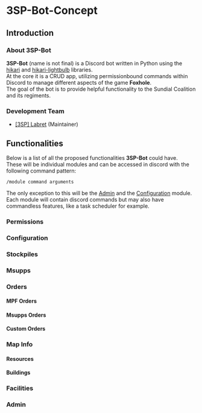 # 3SP-Bot-Concept
## Introduction
### About 3SP-Bot
**3SP-Bot** (name is not final) is a Discord bot written in Python using the [hikari](https://www.hikari-py.dev/]) and [hikari-lightbulb](https://hikari-lightbulb.readthedocs.io/en/latest/) libraries.\
At the core it is a CRUD app, utilizing permissionbound commands within Discord to manage different aspects of the game **Foxhole**.\
The goal of the bot is to provide helpful functionality to the Sundial Coalition and its regiments.

### Development Team

- [[3SP] Labret](https://github.com/Labretx) (Maintainer)

## Functionalities
Below is a list of all the proposed functionalities **3SP-Bot** could have.\
These will be individual modules and can be accessed in discord with the following command pattern:

```
/module command arguments
```

The only exception to this will be the [Admin](#admin) and the [Configuration](#configuration) module.\
Each module will contain discord commands but may also have commandless features, like a task scheduler for example.

### Permissions

### Configuration

### Stockpiles

### Msupps

### Orders

#### MPF Orders

#### Msupps Orders

#### Custom Orders

### Map Info

#### Resources

#### Buildings

### Facilities

### Admin
